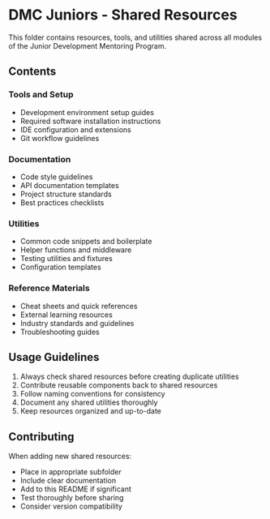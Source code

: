 # DMC Juniors - Shared Resources

This folder contains resources, tools, and utilities shared across all modules of the Junior Development Mentoring Program.

## Contents

### Tools and Setup
- Development environment setup guides
- Required software installation instructions
- IDE configuration and extensions
- Git workflow guidelines

### Documentation
- Code style guidelines
- API documentation templates
- Project structure standards
- Best practices checklists

### Utilities
- Common code snippets and boilerplate
- Helper functions and middleware
- Testing utilities and fixtures
- Configuration templates

### Reference Materials
- Cheat sheets and quick references
- External learning resources
- Industry standards and guidelines
- Troubleshooting guides

## Usage Guidelines

1. Always check shared resources before creating duplicate utilities
2. Contribute reusable components back to shared resources
3. Follow naming conventions for consistency
4. Document any shared utilities thoroughly
5. Keep resources organized and up-to-date

## Contributing

When adding new shared resources:
- Place in appropriate subfolder
- Include clear documentation
- Add to this README if significant
- Test thoroughly before sharing
- Consider version compatibility
